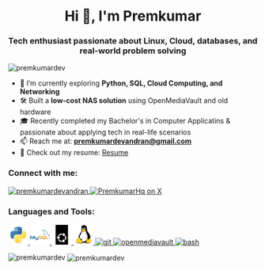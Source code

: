 <h1 align="center">Hi 👋, I'm Premkumar</h1>
<h3 align="center">Tech enthusiast passionate about Linux, Cloud, databases, and real-world problem solving</h3>

<p align="left"> <img src="https://komarev.com/ghpvc/?username=premkumardev&label=Profile%20views&color=0e75b6&style=flat" alt="premkumardev" /> </p>

- 🌱 I’m currently exploring **Python, SQL, Cloud Computing, and Networking**  
- 🛠️ Built a **low-cost NAS solution** using OpenMediaVault and old hardware  
- 🎓 Recently completed my Bachelor's in Computer Applicatins & passionate about applying tech in real-life scenarios  
- 📫 Reach me at: **premkumardevandran@gmail.com**  
- 📄 Check out my resume: [Resume](https://your-resume-link.com) <!-- Replace with your actual resume link -->

<h3 align="left">Connect with me:</h3>
<p align="left">
<a href="https://www.linkedin.com/in/premkumardevandran" target="blank">
  <img align="center" src="https://raw.githubusercontent.com/rahuldkjain/github-profile-readme-generator/master/src/images/icons/Social/linked-in-alt.svg" alt="premkumardevandran" height="30" width="40" />
</a>
<a href="https://x.com/PremkumarHq" target="blank">
  <img align="center" src="https://raw.githubusercontent.com/rahuldkjain/github-profile-readme-generator/master/src/images/icons/Social/twitter.svg" alt="PremkumarHq on X" height="30" width="40" />
</a>
</p>


<h3 align="left">Languages and Tools:</h3>
<p align="left"> 
<a href="https://www.python.org/" target="_blank" rel="noreferrer"> <img src="https://raw.githubusercontent.com/devicons/devicon/master/icons/python/python-original.svg" alt="python" width="40" height="40"/> </a> 
<a href="https://www.mysql.com/" target="_blank" rel="noreferrer"> <img src="https://raw.githubusercontent.com/devicons/devicon/master/icons/mysql/mysql-original-wordmark.svg" alt="mysql" width="40" height="40"/> </a> 
<a href="https://ubuntu.com/" target="_blank" rel="noreferrer"> <img src="https://raw.githubusercontent.com/devicons/devicon/master/icons/ubuntu/ubuntu-plain.svg" alt="ubuntu" width="40" height="40"/> </a> 
<a href="https://www.linux.org/" target="_blank" rel="noreferrer"> <img src="https://raw.githubusercontent.com/devicons/devicon/master/icons/linux/linux-original.svg" alt="linux" width="40" height="40"/> </a> 
<a href="https://git-scm.com/" target="_blank" rel="noreferrer"> <img src="https://www.vectorlogo.zone/logos/git-scm/git-scm-icon.svg" alt="git" width="40" height="40"/> </a> 
<a href="https://www.openmediavault.org/" target="_blank" rel="noreferrer"> <img src="https://avatars.githubusercontent.com/u/9692152?s=200&v=4" alt="openmediavault" width="40" height="40"/> </a> 
<a href="https://www.gnu.org/software/bash/" target="_blank" rel="noreferrer"> <img src="https://www.vectorlogo.zone/logos/gnu_bash/gnu_bash-icon.svg" alt="bash" width="40" height="40"/> </a> 
</p>

<p><img align="left" src="https://github-readme-stats.vercel.app/api/top-langs?username=premkumardev&show_icons=true&locale=en&layout=compact" alt="premkumardev" /></p>

<p>&nbsp;<img align="center" src="https://github-readme-stats.vercel.app/api?username=premkumardev&show_icons=true&locale=en" alt="premkumardev" /></p>
